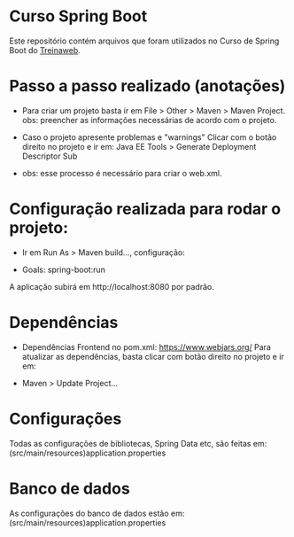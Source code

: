 # Curso Spring Boot
Este repositório contém arquivos  que foram utilizados no Curso de Spring Boot do [Treinaweb](treinaweb.com.br).


# Passo a passo realizado (anotações)
* Para criar um projeto basta ir em File > Other > Maven > Maven Project.
obs: preencher as informações necessárias de acordo com o projeto.

* Caso o projeto apresente problemas e "warnings" Clicar com o botão direito no projeto e ir em:
Java EE Tools > Generate Deployment Descriptor Sub

- obs: esse processo é necessário para criar o web.xml.

# Configuração realizada para rodar o projeto:
* Ir em Run As > Maven build..., configuração:

- Goals: spring-boot:run

A aplicação subirá em http://localhost:8080 por padrão.

# Dependências
* Dependências Frontend no pom.xml: https://www.webjars.org/
Para atualizar as dependências, basta clicar com botão direito no projeto e ir em:
- Maven > Update Project...


# Configurações
Todas as configurações de bibliotecas, Spring Data etc, são feitas em: (src/main/resources)application.properties


# Banco de dados
As configurações do banco de dados estão em: (src/main/resources)application.properties
